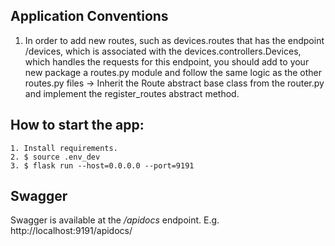 ## Application Conventions
1. In order to add new routes, such as devices.routes that has the endpoint /devices, which is associated with the devices.controllers.Devices, which handles the requests for this endpoint, you should add to your new package a routes.py module and follow the same logic as the other routes.py files -> Inherit the Route abstract base class from the router.py and implement the register_routes abstract method.

## How to start the app:
```
1. Install requirements.
2. $ source .env_dev
3. $ flask run --host=0.0.0.0 --port=9191
```

## Swagger
Swagger is available at the */apidocs* endpoint. E.g. http://localhost:9191/apidocs/
